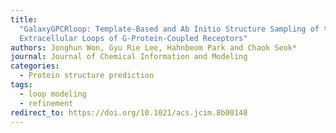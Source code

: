 ```yaml
---
title:
  "GalaxyGPCRloop: Template-Based and Ab Initio Structure Sampling of the
  Extracellular Loops of G-Protein-Coupled Receptors"
authors: Jonghun Won, Gyu Rie Lee, Hahnbeom Park and Chaok Seok*
journal: Journal of Chemical Information and Modeling
categories:
  - Protein structure prediction
tags:
  - loop modeling
  - refinement
redirect_to: https://doi.org/10.1021/acs.jcim.8b00148
---
```

